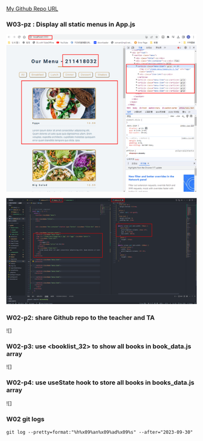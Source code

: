 [My Github Repo URL](https://github.com/sies890056/1121-wp1-demo-211418032/tree/main)
### W03-pz : Display all static menus in App.js

![](w03-p01-1.png)

![](w03-p01-2.png)

### W02-p2: share Github repo to the teacher and TA

![]

### W02-p3: use <booklist_32> to show all books in book_data.js array

![]

### W02-p4: use useState hook to store all books in books_data.js array

![]

### W02 git logs

```
git log --pretty=format:"%h%x09%an%x09%ad%x09%s" --after="2023-09-30"


```